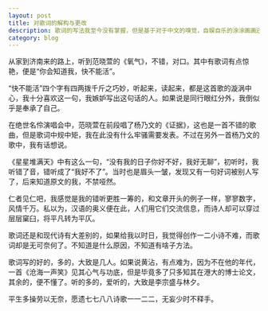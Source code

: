 ```yaml
---
layout: post
title: 对歌词的解构与更改
description: 歌词的写法我至今没有掌握，但是基于对于中文的嗅觉，自娱自乐的涂涂画画还是说得过去的。
category: blog
---
```


从家到济南来的路上，听到范晓萱的《氧气》，不错，对口。其中有歌词有点惊艳，便是“你会知道我，快不能活”。

“快不能活”四个字有四两拨千斤之巧妙，听起来，读起来，都是这首歌的漩涡中心，我十分喜欢这一句，我嫉妒写出这句话的人。如果说是同行眼红分外，我倒似乎是奉承了自己。

在绝世名伶演唱会中，范晓萱在前段唱了杨乃文的《证据》，这也是一首不错的歌曲，但是歌词中规中矩，我在此没有什么牢骚需要发表。不过在另外一首杨乃文的歌中，我有话想说。

《星星堆满天》中有这么一句，“没有我的日子你好不好，我好无聊”，初听时，我听错了音，错听成了“我好不了”。当时也是眉头一皱，发现又有一句好词被别人写了，后来知道原文的我，不禁哑然。

仁者见仁吧，我感觉是我的错听更胜一筹的，和文章开头的例子一样，寥寥数字，风情千万。私以为，汉语的奥义便在此，人们用它们交流信息，而诗人却可以穿过层层窠臼，将平凡转为平仄。

歌词还是和现代诗有大差别的，如果给我以时日，我觉得创作一二小诗不难，而歌词却是无可奈何了。不知道是什么原因，不知道有啥子方法。

歌词写的好的，多的，大致是几人。如果说黄沾，有点难为，因为不在他的年代，一首《沧海一声笑》见其心气与功底，但是毕竟多了只多知其在港大的博士论文，其余的，便不懂了。听的多的，爱听的，大致是李宗盛与林夕。

平生多操劳以无奈，愿遗七七八八诗歌一一二二，无妄少时不释手。